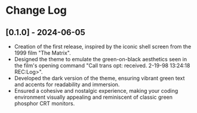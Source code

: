# Change Log

## [0.1.0] - 2024-06-05

-   Creation of the first release, inspired by the iconic shell screen from the 1999 film "The Matrix".
-   Designed the theme to emulate the green-on-black aesthetics seen in the film's opening command "Call trans opt: received. 2-19-98 13:24:18 REC:Log>".
-   Developed the dark version of the theme, ensuring vibrant green text and accents for readability and immersion.
-   Ensured a cohesive and nostalgic experience, making your coding environment visually appealing and reminiscent of classic green phosphor CRT monitors.
